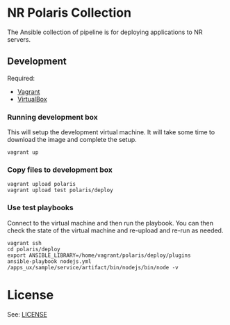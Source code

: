 # NR Polaris Collection

The Ansible collection of pipeline is for deploying applications to NR servers.

## Development

Required:

* [Vagrant](https://developer.hashicorp.com/vagrant)
* [VirtualBox](https://www.virtualbox.org)

### Running development box

This will setup the development virtual machine. It will take some time to download the image and complete the setup.

```
vagrant up
```

### Copy files to development box

```
vagrant upload polaris
vagrant upload test polaris/deploy
```

### Use test playbooks

Connect to the virtual machine and then run the playbook. You can then check the state of the virtual machine and re-upload and re-run as needed.

```
vagrant ssh
cd polaris/deploy
export ANSIBLE_LIBRARY=/home/vagrant/polaris/deploy/plugins
ansible-playbook nodejs.yml
/apps_ux/sample/service/artifact/bin/nodejs/bin/node -v
```

# License

See: [LICENSE](./LICENSE)
